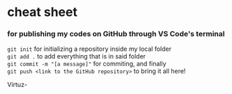 # cheat sheet
### for publishing my codes on GitHub through VS Code's terminal
`git init`
for initializing a repository inside my local folder<br>
`git add .`
to add everything that is in said folder<br>
`git commit -m "[a message]"`
for commiting, and finally<br>
`git push <link to the GitHub repository>`
to bring it all here!

Vírtuz-